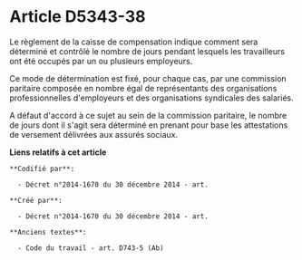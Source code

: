 # Article D5343-38

Le règlement de la caisse de compensation indique comment sera déterminé et contrôlé le nombre de jours pendant lesquels les
travailleurs ont été occupés par un ou plusieurs employeurs.

Ce mode de détermination est fixé, pour chaque cas, par une commission paritaire composée en nombre égal de représentants des
organisations professionnelles d'employeurs et des organisations syndicales des salariés.

A défaut d'accord à ce sujet au sein de la commission paritaire, le nombre de jours dont il s'agit sera déterminé en prenant
pour base les attestations de versement délivrées aux assurés sociaux.

**Liens relatifs à cet article**

	**Codifié par**:

	  - Décret n°2014-1670 du 30 décembre 2014 - art.

	**Créé par**:

	  - Décret n°2014-1670 du 30 décembre 2014 - art.

	**Anciens textes**:

	  - Code du travail - art. D743-5 (Ab)
